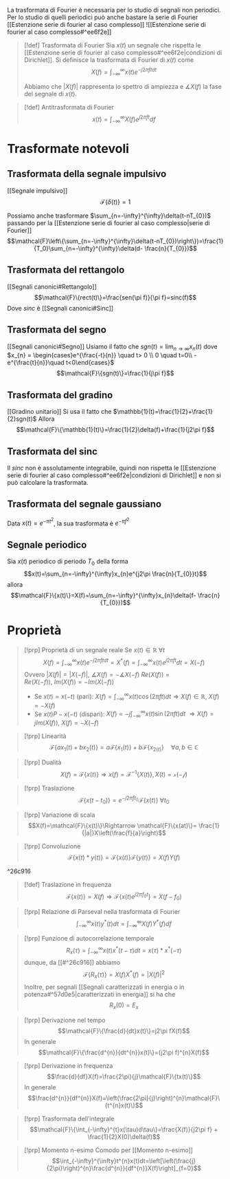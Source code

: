 La trasformata di Fourier è necessaria per lo studio di segnali non periodici. Per lo studio di quelli periodici può anche bastare la serie di Fourier [[Estenzione serie di fourier al caso complesso]]
![[Estenzione serie di fourier al caso complesso#^ee6f2e]]

>[!def] Trasformata di Fourier
> Sia $x(t)$ un segnale che rispetta le [[Estenzione serie di fourier al caso complesso#^ee6f2e|condizioni di Dirichlet]].
> Si definisce la trasformata di Fourier di $x(t)$ come
> $$X(f)=\int_{-\infty}^{\infty}x(t)e^{-j2\pi f tdt}$$
> 
> Abbiamo che $|X(f)|$ rappresenta lo spettro di ampiezza e $\measuredangle X(f)$ la fase del segnale di $x(t)$.

>[!def] Antitrasformata di Fourier
>$$x(t)=\int_{-\infty}^{\infty}X(f)e^{j2\pi ft} df$$

# Trasformate notevoli
## Trasformata della segnale impulsivo
[[Segnale impulsivo]]
$$\mathcal{F}\{\delta(t)\}=1$$

Possiamo anche trasformare $\sum_{n=-\infty}^{\infty}\delta(t-nT_{0})$ passando per la [[Estenzione serie di fourier al caso complesso|serie di Fourier]]
$$\mathcal{F}\left\{\sum_{n=-\infty}^{\infty}\delta(t-nT_{0})\right\})=\frac{1}{T_0}\sum_{n=-\infty}^{\infty}\delta(d- \frac{n}{T_{0}})$$

## Trasformata del rettangolo
[[Segnali canonici#Rettangolo]]
$$\mathcal{F}\{rect(t)\}=\frac{sen(\pi f)}{\pi f}=sinc(f)$$
Dove $sinc$ è [[Segnali canonici#Sinc]]

## Trasformata del segno
[[Segnali canonici#Segno]]
Usiamo il fatto che $sgn(t)=\lim_{n\to\infty}x_{n}(t)$ dove $x_{n} = \begin{cases}e^{\frac{-t}{n}} \quad t> 0 \\ 0 \quad t=0\\ -e^{\frac{t}{n}}\quad t<0\end{cases}$
$$\mathcal{F}\{sgn(t)\}=\frac{1}{j\pi f}$$
## Trasformata del gradino
[[Gradino unitario]]
Si usa il fatto che $\mathbb{1}(t)=\frac{1}{2}+\frac{1}{2}sgn(t)$
Allora
$$\mathcal{F}\{\mathbb{1}(t)\}=\frac{1}{2}\delta(f)+\frac{1}{j2\pi f}$$
## Trasformata del sinc
Il $sinc$ non è assolutamente integrabile, quindi non rispetta le [[Estenzione serie di fourier al caso complesso#^ee6f2e|condizioni di Dirichlet]] e non si può calcolare la trasformata.

## Trasformata del segnale gaussiano
Data $x(t)= e^{-\pi t^{2}}$, la sua trasformata è $e^{-\pi f^{2}}$

## Segnale periodico
Sia $x(t)$ periodico di periodo $T_{0}$ della forma
$$x(t)=\sum_{n=-\infty}^{\infty}x_{n}e^{j2\pi \frac{n}{T_{0}}t}$$
allora
$$\mathcal{F}\{x(t)\}=X(f)=\sum_{n=-\infty}^{\infty}x_{n}\delta(f- \frac{n}{T_{0}})$$
# Proprietà

>[!prp] Proprietà di un segnale reale
>Se $x(t)\in \mathbb{R} \ \forall t$
>$$X(f)=\int_{-\infty}^{\infty}x(t)e^{-j2\pi f t dt} = X^{*}(f)=\int_{-\infty}^{\infty}x(t)e^{j 2\pi ft} dt=X(-f)$$
>Ovvero $|X(f)|=|X(-f)|, \ \measuredangle X(f)=-\measuredangle X(-f)$
>$Re(X(f))=Re(X(-f)),\ Im(X(f))=-Im(X(-f))$
>
>- Se $x(t)=x(-t)$ (pari):
>$X(f)=\int_{-\infty}^{\infty} x(t)\cos(2\pi ft) dt\Rightarrow X(f)\in \mathbb{R}, \ X(f)=-X(f)$
>- Se $x(t) P -x(-t)$ (dispari):
>$X(f)=-j\int_{-\infty}^{\infty}x(t)\sin(2\pi f t)dt\ \Rightarrow X(f)= jIm(X(f)),\ X(f)=-X(-f)$
>

>[!prp] Linearità
>$$\mathcal{F}\{ax_1(t)+bx_2(t)\}=a\mathcal{F}\{x_{1}(t)\}+b\mathcal{F}\{x_{2(t)}\}\quad \forall a,b\in \mathbb{C}$$

>[!prp] Dualità
>$$X(f)=\mathcal{F}\{x(t)\}\Rightarrow x(f)=\mathcal{F}^{-1}\{X(t)\}, X(t)=\mathcal{x(-f)}$$

>[!prp] Traslazione
>$$\mathcal{F}\{x(t-t_{0})\}= e^{-j2\pi ft_{0}}\mathcal{F}\{x(t)\}\ \forall t_{0} $$

>[!prp] Variazione di scala
>$$X(f)=\mathcal{F}\{x(t)\}\Rightarrow \mathcal{F}\{x(at)\}= \frac{1}{|a|}X\left(\frac{f}{a}\right)$$

>[!prp] Convoluzione
>$$\mathcal{F}\{x(t)*y(t)\}=\mathcal{F}\{x(t)\}\mathcal{F}\{y(t)\}=X(f)Y(f)$$

^26c916

>[!def] Traslazione in frequenza
>$$\mathcal{F}\{x(t)\}=X(f)\Rightarrow \mathcal{F}\{x(t)e^{j2\pi f_{0}t}\}=X(f-f_{0})$$

>[!prp] Relazione di Parseval nella trasformata di Fourier
>$$\int_{-\infty}^{\infty}x(t)y^{*}(t)dt=\int_{-\infty}^{\infty}X(f)Y^{*}(f)df$$

>[!prp] Funzione di autocorrelazione temporale
>$$R_{x}(\tau)=\int_{-\infty}^{\infty}x(t)x^{*}(t-\tau)dt=x(\tau)*x^{*}(-\tau)$$
>dunque, da [[#^26c916]] abbiamo
>$$\mathcal{F}\{R_{x}(\tau)\}=X(f)X^{*}(f)=|X(f)|^{2}$$
>Inoltre, per segnali [[Segnali caratterizzati in energia o in potenza#^57d0e5|caratterizzati in energia]] si ha che
>$$R_{x}(0)=E_{x}$$

>[!prp] Derivazione nel tempo
>$$\mathcal{F}\{\frac{d}{dt}x(t)\}=j2\pi fX(f)$$
>In generale 
>$$\mathcal{F}\{\frac{d^{n}}{dt^{n}}x(t)\}=(j2\pi f)^{n}X(f)$$

>[!prp] Derivazione in frequenza
>$$\frac{d}{df}X(f)=\frac{2\pi}{j}\mathcal{F}\{tx(t)\}$$
>In generale
>$$\frac{d^{n}}{df^{n}}X(f)=\left(\frac{2\pi}{j}\right)^{n}\mathcal{F}\{t^{n}x(t)\}$$

>[!prp] Trasformata dell’integrale
>$$\mathcal{F}\{\int_{-\infty}^{t}x(\tau)d\tau\}=\frac{X(f)}{j2\pi f} + \frac{1}{2}X(0)\delta(f)$$

>[!prp] Momento n-esimo
>Comodo per [[Momento n-esimo]]
>$$\int_{-\infty}^{\infty}t^{n}x(t)dt=\left[\left(\frac{j}{2\pi}\right)^{n}\frac{d^{n}}{df^{n}}X(f)\right]_{f=0}$$

